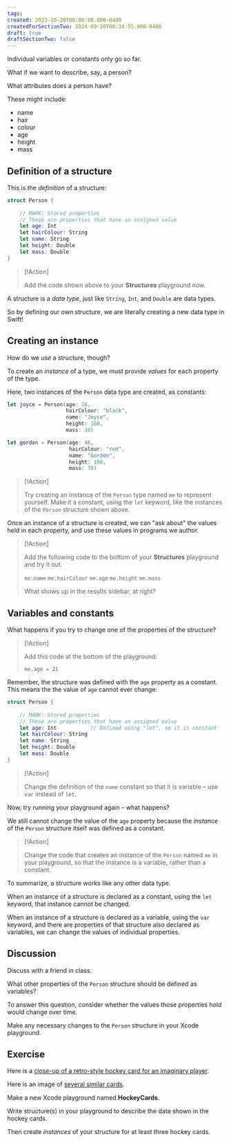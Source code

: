 ```yaml
---
tags:
created: 2023-10-20T00:00:00.000-0400
createdForSectionTwo: 2024-09-20T00:34:55.000-0400
draft: true
draftSectionTwo: false
---
```

Individual variables or constants only go so far.

What if we want to describe, say, a person?

What attributes does a person have?

These might include:

- name
- hair
- colour
- age
- height
- mass

## Definition of a structure

This is the *definition* of a structure:

```swift
struct Person {
    
    // MARK: Stored properties
    // These are properties that have an assigned value
    let age: Int
    let hairColour: String
    let name: String
    let height: Double
    let mass: Double
}
```

> [!Action]
> 
> Add the code shown above to your **Structures** playground now.

A structure is a *data type*, just like `String`, `Int`, and `Double` are data types.

So by defining our own structure, we are literally creating a new data type in Swift!

## Creating an instance

How do we *use* a structure, though?

To create an *instance* of a type, we must provide *values* for each property of the type.

Here, two instances of the `Person` data type are created, as constants:

```swift
let joyce = Person(age: 16,
                   hairColour: "black",
                   name: "Joyce",
                   height: 160,
                   mass: 30)

let gordon = Person(age: 46,
                    hairColour: "red",
                    name: "Gordon",
                    height: 180,
                    mass: 78)
```

> [!Action]
> 
> Try creating an instance of the `Person` type named `me` to represent yourself. Make it a constant, using the `let` keyword, like the instances of the `Person` structure shown above.

Once an instance of a structure is created, we can "ask about" the values held in each property, and use these values in programs we author.

> [!Action]
> 
> Add the following code to the bottom of your **Structures** playground and try it out.
> 
> `me.name`
> `me.hairColour`
> `me.age`
> `me.height`
> `me.mass`
> 
> What shows up in the results sidebar, at right?

## Variables and constants

What happens if you try to change one of the properties of the structure?

> [!Action]
> 
> Add this code at the bottom of the playground:
> 
> `me.age = 21`

Remember, the structure was defined with the `age` property as a constant. This means the  the value of `age` cannot ever change:

```swift
struct Person {
    
    // MARK: Stored properties
    // These are properties that have an assigned value
    let age: Int           // Defined using "let", so it is constant
    let hairColour: String
    let name: String       
    let height: Double
    let mass: Double
}
```

> [!Action]
> 
> Change the definition of the `name` constant so that it is variable – use `var` instead of `let`.

Now, try running your playground again – what happens?

We still cannot change the value of the `age` property because the *instance* of the `Person` structure itself was defined as a constant.

> [!Action]
> 
> Change the code that creates an instance of the `Person` named `me` in your playground, so that the instance is a variable, rather than a constant.

To summarize, a structure works like any other data type.

When an instance of a structure is declared as a constant, using the `let` keyword, that instance cannot be changed.

When an instance of a structure is declared as a variable, using the `var` keyword, and there are properties of that structure also declared as variables, we can change the values of individual properties.

## Discussion

Discuss with a friend in class.

What other properties of the `Person` structure should be defined as variables?

To answer this question, consider whether the values those properties hold would change over time.

Make any necessary changes to the `Person` structure in your Xcode playground.

## Exercise

Here is a [close-up of a retro-style hockey card for an imaginary player](https://russellgordon.ca/lcs/2023-24/ics3u/retro-75-hockey-card-template.jpg).

Here is an image of [several similar cards](https://russellgordon.ca/lcs/2023-24/ics3u/album-of-retro-75-custom-hockey-cards.jpg).

Make a new Xcode playground named **HockeyCards**.

Write structure(s) in your playground to describe the data shown in the hockey cards.

Then create *instances* of your structure for at least three hockey cards. 
